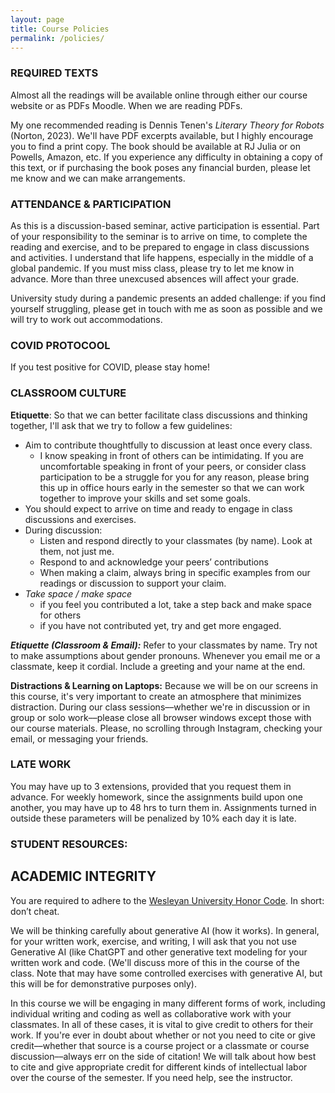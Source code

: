 ```yaml
---
layout: page
title: Course Policies
permalink: /policies/
---
```



### REQUIRED TEXTS ## 

Almost all the readings will be available online through either our course website or as PDFs Moodle. When we are reading PDFs. 

My one recommended reading is Dennis Tenen's *Literary Theory for Robots* (Norton, 2023). We'll have PDF excerpts available, but I highly encourage you to find a print copy. The book should be available at RJ Julia or on Powells, Amazon, etc. If you experience any difficulty in obtaining a copy of this text, or if purchasing the book poses any financial burden, please let me know and we can make arrangements.

### ATTENDANCE & PARTICIPATION

As this is a discussion-based seminar, active participation is essential.  Part of your responsibility to the seminar is to arrive on time, to complete the reading and exercise, and to be prepared to engage in class discussions and activities. I understand that life happens, especially in the middle of a global pandemic. If you must miss class, please try to let me know in advance. More than three unexcused absences will affect your grade.

University study during a pandemic presents an added challenge: if you find yourself struggling, please get in touch with me as soon as possible and we will try to work out accommodations.

### COVID PROTOCOOL

If you test positive for COVID, please stay home! 


### CLASSROOM CULTURE

**Etiquette**: So that we can better facilitate class discussions and thinking together, I'll ask that we try to follow a few guidelines:

- Aim to contribute thoughtfully to discussion at least once every class. 
	- I know speaking in front of others can be intimidating. If you are uncomfortable speaking in front of your peers, or consider class participation to be a struggle for you for any reason, please bring this up in office hours early in the semester so that we can work together to improve your skills and set some goals.
- You should expect to arrive on time and ready to engage in class discussions and exercises.
- During discussion:
	- Listen and respond directly to your classmates (by name). Look at them, not just me.
	- Respond to and acknowledge your peers’ contributions
	- When making a claim, always bring in specific examples from our readings or discussion to support your claim.
- *Take space / make space*
	- if you feel you contributed a lot, take a step back and make space for others 
	- if you have not contributed yet, try and get more engaged.

***Etiquette (Classroom & Email):*** Refer to your classmates by name. Try not to make assumptions about gender pronouns. Whenever you email me or a classmate, keep it cordial. Include a greeting and your name at the end.

**Distractions & Learning on Laptops:** Because we will be on our screens in this course, it's very important to create an atmosphere that minimizes distraction. During our class sessions––whether we're in discussion or in group or solo work––please close all browser windows except those with our course materials. Please, no scrolling through Instagram, checking your email, or messaging your friends.

### LATE WORK
You may have up to 3 extensions, provided that you request them in advance. For weekly homework, since the assignments build upon one another, you may have up to 48 hrs to turn them in. Assignments turned in outside these parameters will be penalized by 10% each day it is late.


### STUDENT RESOURCES: 


## ACADEMIC INTEGRITY

You are required to adhere to the [Wesleyan University Honor Code](https://www.wesleyan.edu/studentaffairs/studenthandbook/honor-code.html). In short: don’t cheat. 

We will be thinking carefully about generative AI (how it works). In general, for your written work, exercise, and writing, I will ask that you not use Generative AI (like ChatGPT and other generative text modeling for your written work and code. (We'll discuss more of this in the course of the class. Note that may have some controlled exercises with generative AI, but this will be for demonstrative purposes only).

In this course we will be engaging in many different forms of work, including individual writing and coding as well as collaborative work with your classmates. In all of these cases, it is vital to give credit to others for their work. If you're ever in doubt about whether or not you need to cite or give credit––whether that source is a course project or a classmate or course discussion––always err on the side of citation! We will talk about how best to cite and give appropriate credit for different kinds of intellectual labor over the course of the semester.  If you need help, see the instructor.
